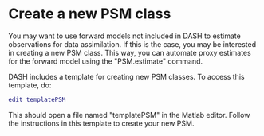 # Create a new PSM class
You may want to use forward models not included in DASH to estimate observations for data assimilation. If this is the case, you may be interested in creating a new PSM class. This way, you can automate proxy estimates for the forward model using the "PSM.estimate" command.

DASH includes a template for creating new PSM classes. To access this template, do:
```matlab
edit templatePSM
```

This should open a file named "templatePSM" in the Matlab editor. Follow the instructions in this template to create your new PSM.

